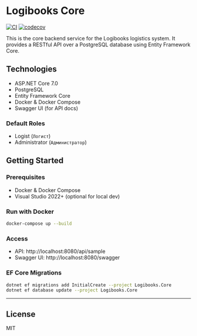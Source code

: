 
# Logibooks Core

[![CI](https://github.com/maxirmx/logibooks.core/actions/workflows/ci.yml/badge.svg)](https://github.com/maxirmx/logibooks.core/actions/workflows/ci.yml)
[![codecov](https://codecov.io/gh/maxirmx/logibooks.core/branch/main/graph/badge.svg)](https://codecov.io/gh/maxirmx/logibooks.core)

This is the core backend service for the Logibooks logistics system. It provides a RESTful API over a PostgreSQL database using Entity Framework Core.

## Technologies

- ASP.NET Core 7.0
- PostgreSQL
- Entity Framework Core
- Docker & Docker Compose
- Swagger UI (for API docs)

### Default Roles

- Logist (`Логист`)
- Administrator (`Администратор`)

## Getting Started

### Prerequisites

- Docker & Docker Compose
- Visual Studio 2022+ (optional for local dev)

### Run with Docker

```bash
docker-compose up --build
```

### Access

- API: http://localhost:8080/api/sample
- Swagger UI: http://localhost:8080/swagger

### EF Core Migrations

```bash
dotnet ef migrations add InitialCreate --project Logibooks.Core
dotnet ef database update --project Logibooks.Core
```

---

## License

MIT
